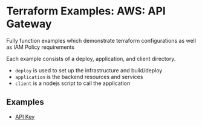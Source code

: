 # Terraform Examples: AWS: API Gateway

Fully function examples which demonstrate terraform configurations as well as IAM Policy requirements

Each example consists of a deploy, application, and client directory.
- `deploy` is used to set up the infrastructure and build/deploy
- `application` is the backend resources and services
- `client` is a nodejs script to call the application

## Examples

* [API Key](apikey/APIKEY_EXAMPLE.md)